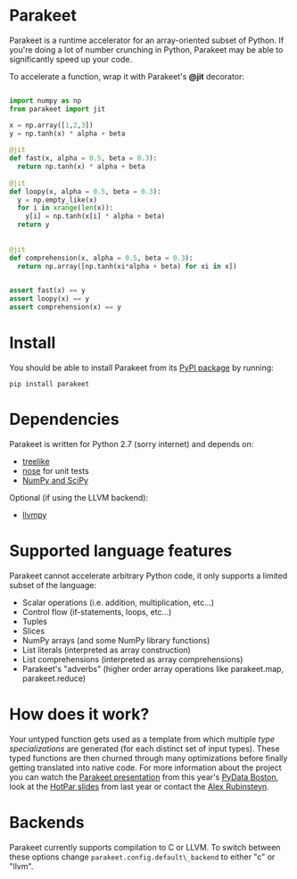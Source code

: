 Parakeet
====

Parakeet is a runtime accelerator for an array-oriented subset of Python. 
If you're doing a lot of number crunching in Python, 
Parakeet may be able to significantly speed up your code. 


To accelerate a function, wrap it with Parakeet's **@jit** decorator:

```python 

import numpy as np 
from parakeet import jit 

x = np.array([1,2,3])
y = np.tanh(x) * alpha + beta
   
@jit
def fast(x, alpha = 0.5, beta = 0.3):
  return np.tanh(x) * alpha + beta 
   
@jit 
def loopy(x, alpha = 0.5, beta = 0.3):
  y = np.empty_like(x)
  for i in xrange(len(x)):
    y[i] = np.tanh(x[i] * alpha + beta)
  return y
     
  
@jit
def comprehension(x, alpha = 0.5, beta = 0.3):
  return np.array([np.tanh(xi*alpha + beta) for xi in x])
  

assert fast(x) == y
assert loopy(x) == y
assert comprehension(x) == y

```



Install
====
You should be able to install Parakeet from its [PyPI package](https://pypi.python.org/pypi/parakeet/) by running:

    pip install parakeet


Dependencies
====

Parakeet is written for Python 2.7 (sorry internet) and depends on:

* [treelike](https://github.com/iskandr/treelike)
* [nose](https://nose.readthedocs.org/en/latest/) for unit tests
* [NumPy and SciPy](http://www.scipy.org/install.html)

Optional (if using the LLVM backend):

* [llvmpy](http://www.llvmpy.org/#quickstart)



Supported language features
====

Parakeet cannot accelerate arbitrary Python code, it only supports a limited subset of the language:

  * Scalar operations (i.e. addition, multiplication, etc...)
  * Control flow (if-statements, loops, etc...)
  * Tuples
  * Slices
  * NumPy arrays (and some NumPy library functions) 
  * List literals (interpreted as array construction)
  * List comprehensions (interpreted as array comprehensions)
  * Parakeet's "adverbs" (higher order array operations like parakeet.map, parakeet.reduce)

How does it work? 
====
Your untyped function gets used as a template from which multiple *type specializations* are generated 
(for each distinct set of input types). 
These typed functions are then churned through many optimizations before finally getting translated into native code. 
For more information about the project you can watch the [Parakeet presentation](https://vimeo.com/73895275) from 
this year's [PyData Boston](http://pydata.org/bos2013), look at the [HotPar slides](https://www.usenix.org/conference/hotpar12/parakeet-just-time-parallel-accelerator-python) from last year or contact the [Alex Rubinsteyn](http://www.rubinsteyn.com).

Backends
===
Parakeet currently supports compilation to C or LLVM. To switch between these options change `parakeet.config.default\_backend` to either "c" or "llvm". 


